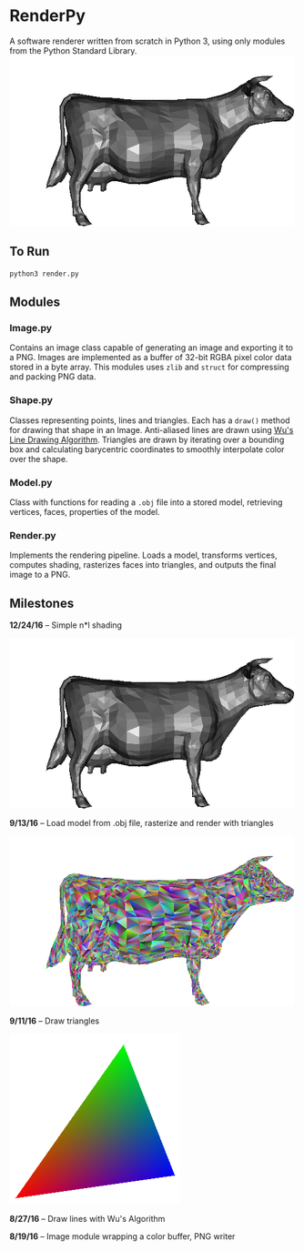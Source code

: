 # RenderPy
A software renderer written from scratch in Python 3, using only modules from the Python Standard Library.
![cow](https://raw.githubusercontent.com/ecann/RenderPy/master/images/cow.png)

## To Run
```python 
python3 render.py
```
## Modules
### Image.py
Contains an image class capable of generating an image and exporting it to a PNG. Images are implemented as a buffer of 32-bit RGBA pixel color data stored in a byte array. This modules uses `zlib` and `struct` for compressing and packing PNG data. 

### Shape.py
Classes representing points, lines and triangles. Each has a `draw()` method for drawing that shape in an Image. Anti-aliased lines are drawn using [Wu's Line Drawing Algorithm](https://en.wikipedia.org/wiki/Xiaolin_Wu's_line_algorithm). Triangles are drawn by iterating over a bounding box and calculating barycentric coordinates to smoothly interpolate color over the shape.

### Model.py
Class with functions for reading a `.obj` file into a stored model, retrieving vertices, faces, properties of the model.

### Render.py
Implements the rendering pipeline. Loads a model, transforms vertices, computes shading, rasterizes faces into triangles, and outputs the final image to a PNG.

## Milestones
**12/24/16** – Simple n\*l shading

![cow](https://raw.githubusercontent.com/ecann/RenderPy/master/images/cow.png)

**9/13/16** – Load model from .obj file, rasterize and render with triangles

![cow](https://raw.githubusercontent.com/ecann/RenderPy/master/images/discocow.png)

**9/11/16** – Draw triangles

![cow](https://raw.githubusercontent.com/ecann/RenderPy/master/images/triangle.png)

**8/27/16** – Draw lines with Wu's Algorithm

**8/19/16** – Image module wrapping a color buffer, PNG writer
